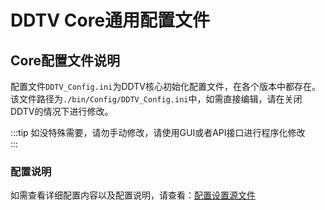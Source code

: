 # DDTV Core通用配置文件
## Core配置文件说明
配置文件`DDTV_Config.ini`为DDTV核心初始化配置文件，在各个版本中都存在。  
该文件路径为`./bin/Config/DDTV_Config.ini`中，如需直接编辑，请在关闭DDTV的情况下进行修改。  

:::tip
如没特殊需要，请勿手动修改，请使用GUI或者API接口进行程序化修改  
:::

### 配置说明
如需查看详细配置内容以及配置说明，请查看：[配置设置源文件](https://github.com/CHKZL/DDTV/blob/master/Core/Config.cs#L385)  
